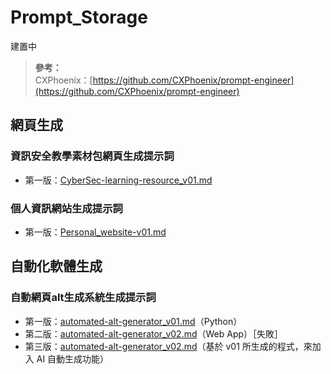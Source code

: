 # Prompt_Storage
建置中
>**參考：**  
>CXPhoenix：[https://github.com/CXPhoenix/prompt-engineer](https://github.com/CXPhoenix/prompt-engineer)
## 網頁生成
### 資訊安全教學素材包網頁生成提示詞
  * 第一版：[CyberSec-learning-resource_v01.md](https://github.com/Jimmymao330/Prompt_Storage/blob/main/CyberSec-learning-resource_v01.md)
### 個人資訊網站生成提示詞
  * 第一版：[Personal_website-v01.md](https://github.com/Jimmymao330/Prompt_Storage/blob/main/Personal_website-v01.md)

## 自動化軟體生成
### 自動網頁alt生成系統生成提示詞
  * 第一版：[automated-alt-generator_v01.md](https://github.com/Jimmymao330/Prompt_Storage/blob/main/automated-alt-generator_v01.md)（Python）
  * 第二版：[automated-alt-generator_v02.md](https://github.com/Jimmymao330/Prompt_Storage/blob/main/automated-alt-generator_v02.md)（Web App）［失敗］
  * 第三版：[automated-alt-generator_v02.md](https://github.com/Jimmymao330/Prompt_Storage/blob/main/automated-alt-generator_v02.md)（基於 v01 所生成的程式，來加入 AI 自動生成功能）
